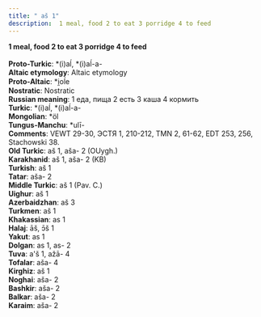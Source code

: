 ```yaml
---
title: " aš 1"
description:  1 meal, food 2 to eat 3 porridge 4 to feed
---
```

<strong> 1 meal, food 2 to eat 3 porridge 4 to feed</strong><br><br>
<strong>Proto-Turkic</strong>:  *(i)aĺ, *(i)aĺ-a-<br>
<strong>Altaic etymology</strong>:  Altaic etymology<br>
<strong> Proto-Altaic</strong>:  *i̯oĺe<br>
<strong>Nostratic</strong>:  Nostratic<br>
<strong>Russian meaning</strong>:  1 еда, пища 2 есть 3 каша 4 кормить<br>
<strong>Turkic</strong>:  *(i)aĺ, *(i)aĺ-a-<br>
<strong>Mongolian</strong>:  *öl<br>
<strong>Tungus-Manchu</strong>:  *ulī-<br>
<strong>Comments</strong>:  VEWT 29-30, ЭСТЯ 1, 210-212, TMN 2, 61-62, EDT 253, 256, Stachowski 38.<br>
<strong>Old Turkic</strong>:  aš 1, aša- 2 (OUygh.)<br>
<strong>Karakhanid</strong>:  aš 1, aša- 2 (KB)<br>
<strong>Turkish</strong>:  aš 1<br>
<strong>Tatar</strong>:  aša- 2<br>
<strong>Middle Turkic</strong>:  aš 1 (Pav. C.)<br>
<strong>Uighur</strong>:  aš 1<br>
<strong>Azerbaidzhan</strong>:  aš 3<br>
<strong>Turkmen</strong>:  aš 1<br>
<strong>Khakassian</strong>:  as 1<br>
<strong>Halaj</strong>:  āš, ɔ̄š 1<br>
<strong>Yakut</strong>:  as 1<br>
<strong>Dolgan</strong>:  as 1, as- 2<br>
<strong>Tuva</strong>:  a'š 1, ažā- 4<br>
<strong>Tofalar</strong>:  aša- 4<br>
<strong>Kirghiz</strong>:  aš 1<br>
<strong>Noghai</strong>:  aša- 2<br>
<strong>Bashkir</strong>:  aša- 2<br>
<strong>Balkar</strong>:  aša- 2<br>
<strong>Karaim</strong>:  aša- 2<br>


